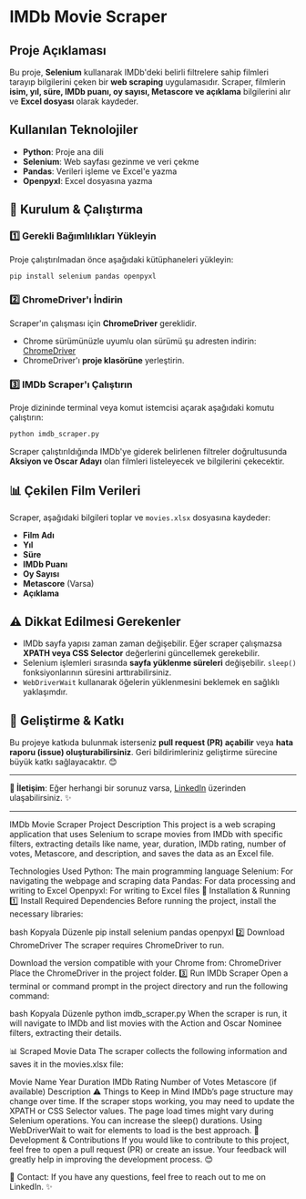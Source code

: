 # IMDb Movie Scraper

##  Proje Açıklaması
Bu proje, **Selenium** kullanarak IMDb'deki belirli filtrelere sahip filmleri tarayıp bilgilerini çeken bir **web scraping** uygulamasıdır.
Scraper, filmlerin **isim, yıl, süre, IMDb puanı, oy sayısı, Metascore ve açıklama** bilgilerini alır ve **Excel dosyası** olarak kaydeder.

## Kullanılan Teknolojiler
- **Python**: Proje ana dili
- **Selenium**: Web sayfası gezinme ve veri çekme
- **Pandas**: Verileri işleme ve Excel'e yazma
- **Openpyxl**: Excel dosyasına yazma

## 📂 Kurulum & Çalıştırma

### 1️⃣ Gerekli Bağımlılıkları Yükleyin
Proje çalıştırılmadan önce aşağıdaki kütüphaneleri yükleyin:
```bash
pip install selenium pandas openpyxl
```

### 2️⃣ ChromeDriver'ı İndirin
Scraper'ın çalışması için **ChromeDriver** gereklidir.
- Chrome sürümünüzle uyumlu olan sürümü şu adresten indirin: [ChromeDriver](https://sites.google.com/chromium.org/driver/)
- ChromeDriver'ı **proje klasörüne** yerleştirin.

### 3️⃣ IMDb Scraper'ı Çalıştırın
Proje dizininde terminal veya komut istemcisi açarak aşağıdaki komutu çalıştırın:
```bash
python imdb_scraper.py
```
Scraper çalıştırıldığında IMDb'ye giderek belirlenen filtreler doğrultusunda **Aksiyon ve Oscar Adayı** olan filmleri listeleyecek ve bilgilerini çekecektir.

## 📊 Çekilen Film Verileri
Scraper, aşağıdaki bilgileri toplar ve `movies.xlsx` dosyasına kaydeder:
- **Film Adı**
- **Yıl**
- **Süre**
- **IMDb Puanı**
- **Oy Sayısı**
- **Metascore** (Varsa)
- **Açıklama**

## ⚠️ Dikkat Edilmesi Gerekenler
- IMDb sayfa yapısı zaman zaman değişebilir. Eğer scraper çalışmazsa **XPATH veya CSS Selector** değerlerini güncellemek gerekebilir.
- Selenium işlemleri sırasında **sayfa yüklenme süreleri** değişebilir. `sleep()` fonksiyonlarının süresini arttırabilirsiniz.
- `WebDriverWait` kullanarak öğelerin yüklenmesini beklemek en sağlıklı yaklaşımdır.

## 📌 Geliştirme & Katkı
Bu projeye katkıda bulunmak isterseniz **pull request (PR) açabilir** veya **hata raporu (issue) oluşturabilirsiniz**. Geri bildirimleriniz geliştirme sürecine büyük katkı sağlayacaktır. 😊

---
**📧 İletişim**: Eğer herhangi bir sorunuz varsa, [LinkedIn]([https://linkedin.com/](https://www.linkedin.com/in/emre-y%C4%B1ld%C4%B1r%C4%B1m1998/)) üzerinden ulaşabilirsiniz. ✨



------------------------------------------------------------------------------------------------------------------------------------------------------------------------------------------------------------------

IMDb Movie Scraper
Project Description
This project is a web scraping application that uses Selenium to scrape movies from IMDb with specific filters, extracting details like name, year, duration, IMDb rating, number of votes, Metascore, and description, and saves the data as an Excel file.

Technologies Used
Python: The main programming language
Selenium: For navigating the webpage and scraping data
Pandas: For data processing and writing to Excel
Openpyxl: For writing to Excel files
📂 Installation & Running
1️⃣ Install Required Dependencies
Before running the project, install the necessary libraries:

bash
Kopyala
Düzenle
pip install selenium pandas openpyxl
2️⃣ Download ChromeDriver
The scraper requires ChromeDriver to run.

Download the version compatible with your Chrome from: ChromeDriver
Place the ChromeDriver in the project folder.
3️⃣ Run IMDb Scraper
Open a terminal or command prompt in the project directory and run the following command:

bash
Kopyala
Düzenle
python imdb_scraper.py
When the scraper is run, it will navigate to IMDb and list movies with the Action and Oscar Nominee filters, extracting their details.

📊 Scraped Movie Data
The scraper collects the following information and saves it in the movies.xlsx file:

Movie Name
Year
Duration
IMDb Rating
Number of Votes
Metascore (if available)
Description
⚠️ Things to Keep in Mind
IMDb’s page structure may change over time. If the scraper stops working, you may need to update the XPATH or CSS Selector values.
The page load times might vary during Selenium operations. You can increase the sleep() durations.
Using WebDriverWait to wait for elements to load is the best approach.
📌 Development & Contributions
If you would like to contribute to this project, feel free to open a pull request (PR) or create an issue. Your feedback will greatly help in improving the development process. 😊

📧 Contact: If you have any questions, feel free to reach out to me on LinkedIn. ✨
